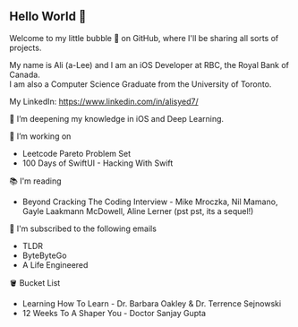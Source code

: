 ## Hello World 👋

Welcome to my little bubble 🫧 on GitHub, where I'll be sharing all sorts of projects.

My name is Ali (a-Lee) and I am an iOS Developer at RBC, the Royal Bank of Canada.\
I am also a Computer Science Graduate from the University of Toronto.

My LinkedIn: https://www.linkedin.com/in/alisyed7/

🌱 I’m deepening my knowledge in iOS and Deep Learning.

🔭 I’m working on 
* Leetcode Pareto Problem Set
* 100 Days of SwiftUI - Hacking With Swift

📚 I'm reading 
* Beyond Cracking The Coding Interview - Mike Mroczka, Nil Mamano, Gayle Laakmann McDowell, Aline Lerner (pst pst, its a sequel!)

📧 I'm subscribed to the following emails
* TLDR
* ByteByteGo
* A Life Engineered

🪣 Bucket List
* Learning How To Learn - Dr. Barbara Oakley & Dr. Terrence Sejnowski
* 12 Weeks To A Shaper You - Doctor Sanjay Gupta

<!--
**GoodMorningA1i/GoodMorningA1i** is a ✨ _special_ ✨ repository because its `README.md` (this file) appears on your GitHub profile.

Here are some ideas to get you started:

- 🔭 I’m currently working on ...
- 🌱 I’m currently learning ...
- 👯 I’m looking to collaborate on ...
- 🤔 I’m looking for help with ...
- 📧 I'm subscribed to the following emails
- 💬 Ask me about ...
- 📫 How to reach me: ...
- 😄 Pronouns: ...
- ⚡ Fun fact: ...

Some more ideas:
- With this experience in fintech and haven taken courses like deep learning, I want to take a deeper dive 🌊 into quant trading, cryptocurrency, or other areas where I can levearge generative AI.

- [Machine Learning Specialization by Andrew Ng](https://www.coursera.org/specializations/machine-learning-introduction)
- [Learning How to Learn](https://www.coursera.org/learn/learning-how-to-learn)
- Gen AI bootcamp

-->
